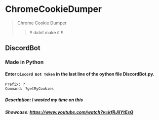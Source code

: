 # ChromeCookieDumper
> Chrome Cookie Dumper
>> !! didnt make it !!
## DiscordBot
### Made in Python
#### Enter `Discord Bot Token` in the last line of the oython file DiscordBot.py.

```
Prefix: ?
Command: ?getMyCookies
```

##### Description: I wasted my time on this

##### Showcase: https://www.youtube.com/watch?v=kfRJiIYtEsQ
